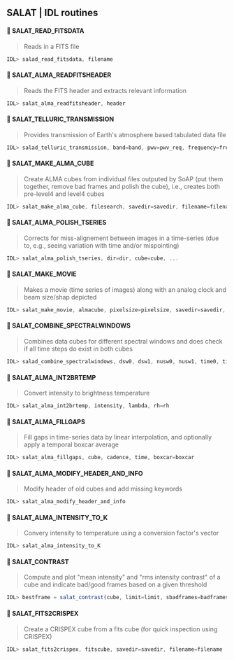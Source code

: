 ## SALAT | IDL routines

#### :round_pushpin: SALAT_READ_FITSDATA
> Reads in a FITS file 
```JavaScript
IDL> salad_read_fitsdata, filename
```

#### :round_pushpin: SALAT_ALMA_READFITSHEADER
> Reads the FITS header and extracts relevant information 
```JavaScript
IDL> salat_alma_readfitsheader, header
```

#### :round_pushpin: SALAT_TELLURIC_TRANSMISSION
> Provides transmission of Earth's atmosphere based tabulated data file  
```JavaScript
IDL> salad_telluric_transmission, band=band, pwv=pwv_req, frequency=freq_r, out_frequency=out_freq, out_pwv=out_pwv
```

#### :round_pushpin: SALAT_MAKE_ALMA_CUBE
> Create ALMA cubes from individual files outputed by SoAP (put them together, remove bad frames and polish the cube), i.e., creates both pre-level4 and level4 cubes
```JavaScript
IDL> salat_make_alma_cube, filesearch, savedir=savedir, filename=filename, date=date
```

#### :round_pushpin: SALAT_ALMA_POLISH_TSERIES
> Corrects for miss-alignement between images in a time-series (due to, e.g., seeing variation with time and/or mispointing)
```JavaScript
IDL> salat_alma_polish_tseries, dir=dir, cube=cube, ...
```

#### :round_pushpin: SALAT_MAKE_MOVIE
> Makes a movie (time series of images) along with an analog clock and beam size/shap depicted
```JavaScript
IDL> salat_make_movie, almacube, pixelsize=pixelsize, savedir=savedir, filename=filename
```

#### :round_pushpin: SALAT_COMBINE_SPECTRALWINDOWS
> Combines data cubes for different spectral windows and does check if all time steps do exist in both cubes
```JavaScript
IDL> salad_combine_spectralwindows, dsw0, dsw1, nusw0, nusw1, time0, time1, spectralwindow=specwin
```

#### :round_pushpin: SALAT_ALMA_INT2BRTEMP
> Convert intensity to brightness temperature
```JavaScript
IDL> salat_alma_int2brtemp, intensity, lambda, rh=rh
```

#### :round_pushpin: SALAT_ALMA_FILLGAPS
> Fill gaps in time-series data by linear interpolation, and optionally apply a temporal boxcar average
```JavaScript
IDL> salat_alma_fillgaps, cube, cadence, time, boxcar=boxcar
```

#### :round_pushpin: SALAT_ALMA_MODIFY_HEADER_AND_INFO
> Modify header of old cubes and add missing keywords
```JavaScript
IDL> salat_alma_modify_header_and_info
```

#### :round_pushpin: SALAT_ALMA_INTENSITY_TO_K
> Convery intensity to temperature using a conversion factor's vector
```JavaScript
IDL> salat_alma_intensity_to_K
```

#### :round_pushpin: SALAT_CONTRAST
> Compute and plot "mean intensity" and "rms intensity contrast" of a cube and indicate bad/good frames based on a given threshold
```JavaScript
IDL> bestframe = salat_contrast(cube, limit=limit, sbadframes=badframes, goodframes=goodframes)
```

#### :round_pushpin: SALAT_FITS2CRISPEX
> Create a CRISPEX cube from a fits cube (for quick inspection using CRISPEX)
```JavaScript
IDL> salat_fits2crispex, fitscube, savedir=savedir, filename=filename
```

